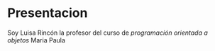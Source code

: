 # Presentacion

Soy Luisa Rincón la profesor del curso de *programación orientada a objetos* Maria Paula

